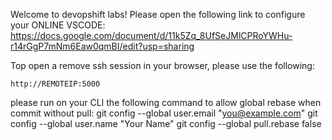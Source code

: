 Welcome to devopshift labs!
Please open the following link to configure your ONLINE VSCODE:
https://docs.google.com/document/d/11k5Zq_8UfSeJMlCPRoYWHu-r14rGgP7mNm6Eaw0qmBI/edit?usp=sharing

Top open a remove ssh session in your browser,
please use the following:

~~~
http://REMOTEIP:5000
~~~

please run on your CLI the following command to allow global rebase when commit without pull:
git config --global user.email "you@example.com"
git config --global user.name "Your Name"
git config --global pull.rebase false
